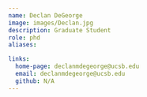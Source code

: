 ```yaml
---
name: Declan DeGeorge
image: images/Declan.jpg
description: Graduate Student
role: phd
aliases:

links:
  home-page: declanmdegeorge@ucsb.edu
  email: declanmdegeorge@ucsb.edu
  github: N/A
---
```



